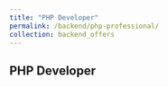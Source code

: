 ```yaml
---
title: "PHP Developer"
permalink: /backend/php-professional/
collection: backend_offers
---
```

## PHP Developer